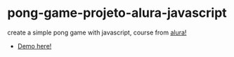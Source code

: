 # pong-game-projeto-alura-javascript
create a simple pong game with javascript, course from  [alura!](https://cursos.alura.com.br/course/pong-javascript)

- [Demo here!](https://editor.p5js.org/livehass/full/ILy-bPNZR)

